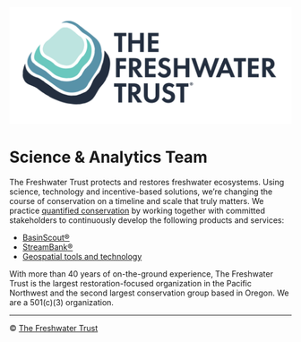 ![The Freshwater Trust](https://github.com/thefreshwatertrust/.github/blob/main/images/tft-logo-stacked.png) 

# Science & Analytics Team

The Freshwater Trust protects and restores freshwater ecosystems. Using science, technology and incentive-based solutions, we’re changing the course of conservation on a timeline and scale that truly matters.  We practice [quantified conservation](https://www.thefreshwatertrust.org/about-us/) by working together with committed stakeholders to continuously develop the following products and services: 

- [BasinScout:registered:](https://github.com/thefreshwatertrust/.github/blob/main/profile/basinscout.md)
- [StreamBank:registered:](https://github.com/thefreshwatertrust/.github/blob/main/profile/streambank.md)
- [Geospatial tools and technology](https://github.com/thefreshwatertrust/.github/blob/main/profile/tools.md)

With more than 40 years of on-the-ground experience, The Freshwater Trust is the largest restoration-focused organization in the Pacific Northwest and the second largest conservation group based in Oregon.  We are a 501(c)(3) organization.

----

:copyright: [The Freshwater Trust](https://thefreshwatertrust.org)

